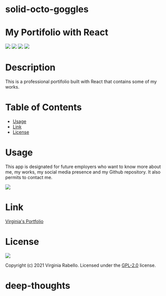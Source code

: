 # solid-octo-goggles
# My Portifolio with React
![](https://img.shields.io/badge/language-Javascript-green) ![](https://img.shields.io/badge/language-HTML-blue) 
![](https://img.shields.io/badge/language-CSS-purple) 
![](https://img.shields.io/badge/language-React-red) 

# Description

This is a professional portifolio built with React that contains some of my works.

# Table of Contents  
    
  * [Usage](#usage)
  * [Link](#link)
  * [License](#license)
    
  

# Usage
    
  This app is designated for future employers who want to know more about me, my works, my social media presence and my Github repository. It also permits to contact me.

![](src/assets/images/react-app.gif)

# Link

[Virginia's Portfolio](https://virginia-rabello.github.io/solid-octo-goggles/#about)

# License
  ![](https://img.shields.io/badge/license-GPL--2.0-blue)

  Copyright (c) 2021 Virginia Rabello.
  Licensed under the [GPL-2.0](https://opensource.org/licenses/GPL-2.0) license.

# deep-thoughts
